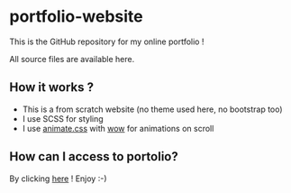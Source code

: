 # portfolio-website

This is the GitHub repository for my online portfolio !

All source files are available here.

## How it works ?

* This is a from scratch website (no theme used here, no bootstrap too)
* I use SCSS for styling
* I use [animate.css](https://animate.style/) with [wow](https://wowjs.uk/) for animations on scroll

## How can I access to portolio?

By clicking [here](https://anthobn.fr)  ! Enjoy :-)
